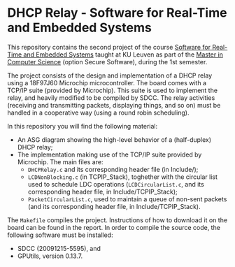 # DHCP Relay - Software for Real-Time and Embedded Systems

This repository contains the second project of the course [Software for Real-Time and Embedded Systems](https://onderwijsaanbod.kuleuven.be/syllabi/e/H04L2AE.htm) taught at KU Leuven as part of the [Master in Computer Science](https://onderwijsaanbod.kuleuven.be/opleidingen/e/SC_52364422.htm) (option Secure Software), during the 1st semester.

The project consists of the design and implementation of a DHCP relay using a 18F97J60 Microchip microcontroller. The board comes with a TCP/IP suite (provided by Microchip). This suite is used to implement the relay, and heavily modified to be compiled by SDCC. The relay activities (receiving and transmitting packets, displaying things, and so on) must be handled in a cooperative way (using a round robin scheduling). 

In this repository you will find the following material:
- An ASG diagram showing the high-level behavior of a (half-duplex) DHCP relay;
- The implementation making use of the TCP/IP suite provided by Microchip. The main files are:
     - `DHCPRelay.c` and its corresponding header file (in Include/);
     - `LCDNonBlocking.c` (in TCPIP_Stack), toghether with the circular list used to schedule LDC operations (`LCDCircularList.c`, and its corresponding header file, in Include/TCPIP_Stack);
     - `PacketCircularList.c`, used to maintain a queue of non-sent packets (and its corresponding header file, in Include/TCPIP_Stack).
     
The `Makefile` compiles the project. Instructions of how to download it on the board can be found in the report. In order to compile the source code, the following software must be installed:
- SDCC (20091215-5595), and
- GPUtils, version 0.13.7.
